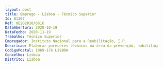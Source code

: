 ```yaml
--- 
layout: post
title: Emprego - Lisboa - Técnico Superior
Id: 81267
Ref: OE202010/0616
DataAbertura: 2020-10-19
DataFecho: 2020-11-19
Trabalho: Técnico Superior
Empregador: Instituto Nacional para a Reabilitação, I.P.
Descricao: Elaborar pareceres técnicos na área da prevenção, habilitação, reabilitação e participação das pessoas com deficiência ou incapacidade.b) acompanhar estudos científicos e técnicos no âmbito da deficiência, inclusão, e participação social c) desenvolver e acompanhar iniciativas no âmbito da investigação e certificação ao nível científico e tecnológico na área da deficiência d) colaborar na conceção, acompanhamento e avaliação de recursos e edições, em suporte multiformato, na área da deficiência e) identificar e trabalhar áreas de incidência prioritária para a promoção, acompanhamento e avaliação de estudos de natureza científica e técnica f) conhecimentos e experiência de metodologias de investigação científica, análise e tratamento de dados, bem como análises de natureza qualitativa.g) Transversais ou genéricas designadamente, iniciativa, perseverança, criatividade, sentido de organização, capacidade de critica, perceção e inter perceção nas relações pessoais e preocupação e solicitude em relação aos integrantes da equipa multidisciplinar
CodigoPostal: 1069-178 LISBOA
Concelho: Lisboa
Distrito: Lisboa
--- 
```


